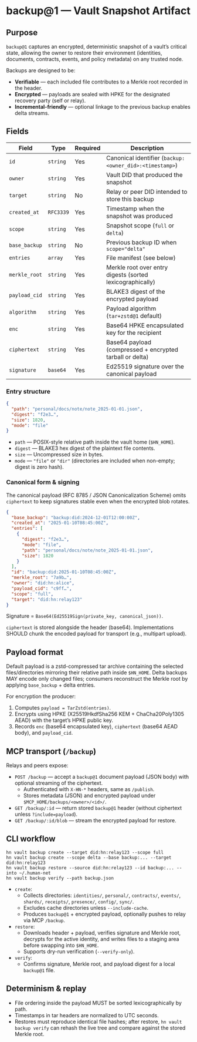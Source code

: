 # backup@1 — Vault Snapshot Artifact

## Purpose

`backup@1` captures an encrypted, deterministic snapshot of a vault’s critical state,
allowing the owner to restore their environment (identities, documents, contracts,
events, and policy metadata) on any trusted node.

Backups are designed to be:

- **Verifiable** — each included file contributes to a Merkle root recorded in the header.
- **Encrypted** — payloads are sealed with HPKE for the designated recovery party (self or relay).
- **Incremental-friendly** — optional linkage to the previous backup enables delta streams.

## Fields

| Field               | Type        | Required | Description                                                                 |
| ------------------- | ----------- | -------- | --------------------------------------------------------------------------- |
| `id`                | `string`    | Yes      | Canonical identifier (`backup:<owner_did>:<timestamp>`)                     |
| `owner`             | `string`    | Yes      | Vault DID that produced the snapshot                                        |
| `target`            | `string`    | No       | Relay or peer DID intended to store this backup                             |
| `created_at`        | `RFC3339`   | Yes      | Timestamp when the snapshot was produced                                    |
| `scope`             | `string`    | Yes      | Snapshot scope (`full` or `delta`)                                          |
| `base_backup`       | `string`    | No       | Previous backup ID when `scope="delta"`                                    |
| `entries`           | `array`     | Yes      | File manifest (see below)                                                   |
| `merkle_root`       | `string`    | Yes      | Merkle root over entry digests (sorted lexicographically)                   |
| `payload_cid`       | `string`    | Yes      | BLAKE3 digest of the encrypted payload                                      |
| `algorithm`         | `string`    | Yes      | Payload algorithm (`tar+zstd@1` default)                                    |
| `enc`               | `string`    | Yes      | Base64 HPKE encapsulated key for the recipient                              |
| `ciphertext`        | `string`    | Yes      | Base64 payload (compressed + encrypted tarball or delta)                    |
| `signature`         | `base64`    | Yes      | Ed25519 signature over the canonical payload                                |

### Entry structure

```json
{
  "path": "personal/docs/note/note_2025-01-01.json",
  "digest": "f2e3…",
  "size": 1820,
  "mode": "file"
}
```

* `path` — POSIX-style relative path inside the vault home (`$HN_HOME`).
* `digest` — BLAKE3 hex digest of the plaintext file contents.
* `size` — Uncompressed size in bytes.
* `mode` — `"file"` or `"dir"` (directories are included when non-empty; digest is zero hash).

### Canonical form & signing

The canonical payload (RFC 8785 / JSON Canonicalization Scheme) omits `ciphertext`
to keep signatures stable even when the encrypted blob rotates.

```json
{
  "base_backup": "backup:did:2024-12-01T12:00:00Z",
  "created_at": "2025-01-10T08:45:00Z",
  "entries": [
    {
      "digest": "f2e3…",
      "mode": "file",
      "path": "personal/docs/note/note_2025-01-01.json",
      "size": 1820
    }
  ],
  "id": "backup:did:2025-01-10T08:45:00Z",
  "merkle_root": "7a9b…",
  "owner": "did:hn:alice",
  "payload_cid": "c9ff…",
  "scope": "full",
  "target": "did:hn:relay123"
}
```

Signature = `Base64(Ed25519Sign(private_key, canonical_json))`.

`ciphertext` is stored alongside the header (base64). Implementations SHOULD chunk
the encoded payload for transport (e.g., multipart upload).

## Payload format

Default payload is a zstd-compressed tar archive containing the selected files/directories
mirroring their relative path inside `$HN_HOME`. Delta backups MAY encode only changed files;
consumers reconstruct the Merkle root by applying `base_backup` + delta entries.

For encryption the producer:

1. Computes `payload = TarZstd(entries)`.
2. Encrypts using HPKE (X25519HkdfSha256 KEM + ChaCha20Poly1305 AEAD) with the target’s HPKE public key.
3. Records `enc` (base64 encapsulated key), `ciphertext` (base64 AEAD body), and `payload_cid`.

## MCP transport (`/backup`)

Relays and peers expose:

- `POST /backup` — accept a `backup@1` document payload (JSON body) with optional streaming of the ciphertext.
  * Authenticated with `X-HN-*` headers, same as `/publish`.
  * Stores metadata (JSON) and encrypted payload under `$MCP_HOME/backups/<owner>/<id>/`.
- `GET /backup/:id` — return stored `backup@1` header (without ciphertext unless `?include=payload`).
- `GET /backup/:id/blob` — stream the encrypted payload for restore.

## CLI workflow

```
hn vault backup create --target did:hn:relay123 --scope full
hn vault backup create --scope delta --base backup:... --target did:hn:relay123
hn vault backup restore --source did:hn:relay123 --id backup:... --into ~/.human-net
hn vault backup verify --path backup.json
```

- `create`:
  * Collects directories: `identities/`, `personal/`, `contracts/`, `events/`, `shards/`,
    `receipts/`, `presence/`, `config/`, `sync/`.
  * Excludes cache directories unless `--include-cache`.
  * Produces `backup@1` + encrypted payload, optionally pushes to relay via MCP `/backup`.
- `restore`:
  * Downloads header + payload, verifies signature and Merkle root, decrypts for the active identity,
    and writes files to a staging area before swapping into `$HN_HOME`.
  * Supports dry-run verification (`--verify-only`).
- `verify`:
  * Confirms signature, Merkle root, and payload digest for a local `backup@1` file.

## Determinism & replay

* File ordering inside the payload MUST be sorted lexicographically by path.
* Timestamps in tar headers are normalized to UTC seconds.
* Restores must reproduce identical file hashes; after restore, `hn vault backup verify`
  can rehash the live tree and compare against the stored Merkle root.

